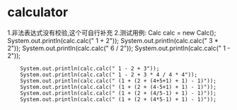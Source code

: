 # calculator
1.非法表达式没有校验,这个可自行补充
2.测试用例:
        Calc calc = new Calc();
        System.out.println(calc.calc(" 1 + 2"));
        System.out.println(calc.calc(" 3 * 2"));
        System.out.println(calc.calc(" 6 / 2"));
        System.out.println(calc.calc(" 1 - 2"));

        System.out.println(calc.calc(" 1 - 2 + 3"));
        System.out.println(calc.calc(" 1 - 2 + 3 * 4 / 4 * 4"));
        System.out.println(calc.calc(" (1 + (2 + (4+5+1) + 1) - 1)"));
        System.out.println(calc.calc(" (1 + (2 + (4-5+1) + 1) - 1)"));
        System.out.println(calc.calc(" (1 + (2 + (4/5-1) + 1) - 1)"));
        System.out.println(calc.calc(" (1 + (2 + (4*5-1) + 1) - 1)"));
